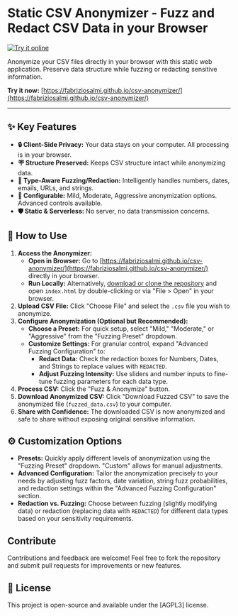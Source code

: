 # Static CSV Anonymizer - Fuzz and Redact CSV Data in your Browser

[![Try it online](https://img.shields.io/badge/Try%20it%20online-here-brightgreen)](https://fabriziosalmi.github.io/csv-anonymizer/)

Anonymize your CSV files directly in your browser with this static web application. Preserve data structure while fuzzing or redacting sensitive information.

**Try it now:** [https://fabriziosalmi.github.io/csv-anonymizer/](https://fabriziosalmi.github.io/csv-anonymizer/)

---

## ✨ Key Features

*   **🔒 Client-Side Privacy:** Your data stays on your computer. All processing is in your browser.
*   **🪧 Structure Preserved:** Keeps CSV structure intact while anonymizing data.
*   **🤩 Type-Aware Fuzzing/Redaction:**  Intelligently handles numbers, dates, emails, URLs, and strings.
*   **🎿 Configurable:** Mild, Moderate, Aggressive anonymization options. Advanced controls available.
*   **🛡️ Static & Serverless:** No server, no data transmission concerns.

## 🚀 How to Use

1.  **Access the Anonymizer:**
    *   **Open in Browser:**  Go to [https://fabriziosalmi.github.io/csv-anonymizer/](https://fabriziosalmi.github.io/csv-anonymizer/) directly in your browser.
    *   **Run Locally:** Alternatively, [download or clone the repository](<link to your repo if public>) and open `index.html` by double-clicking or via "File > Open" in your browser.
2.  **Upload CSV File:** Click "Choose File" and select the `.csv` file you wish to anonymize.
3.  **Configure Anonymization (Optional but Recommended):**
    *   **Choose a Preset:**  For quick setup, select "Mild," "Moderate," or "Aggressive" from the "Fuzzing Preset" dropdown.
    *   **Customize Settings:** For granular control, expand "Advanced Fuzzing Configuration" to:
        *   **Redact Data:** Check the redaction boxes for Numbers, Dates, and Strings to replace values with `REDACTED`.
        *   **Adjust Fuzzing Intensity:** Use sliders and number inputs to fine-tune fuzzing parameters for each data type.
4.  **Process CSV:** Click the "Fuzz & Anonymize" button.
5.  **Download Anonymized CSV:** Click "Download Fuzzed CSV" to save the anonymized file (`fuzzed_data.csv`) to your computer.
6.  **Share with Confidence:**  The downloaded CSV is now anonymized and safe to share without exposing original sensitive information.

## ⚙️ Customization Options

*   **Presets:**  Quickly apply different levels of anonymization using the "Fuzzing Preset" dropdown. "Custom" allows for manual adjustments.
*   **Advanced Configuration:** Tailor the anonymization precisely to your needs by adjusting fuzz factors, date variation, string fuzz probabilities, and redaction settings within the "Advanced Fuzzing Configuration" section.
*   **Redaction vs. Fuzzing:** Choose between fuzzing (slightly modifying data) or redaction (replacing data with `REDACTED`) for different data types based on your sensitivity requirements.

## Contribute

Contributions and feedback are welcome! Feel free to fork the repository and submit pull requests for improvements or new features.


## 📜 License

This project is open-source and available under the [AGPL3] license.
